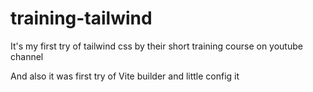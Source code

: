 # training-tailwind

It's my first try of tailwind css by their short training course on youtube channel

And also it was first try of Vite builder and little config it
